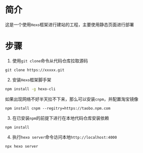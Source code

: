 # 简介
这是一个使用`Hexo`框架进行建站的工程，主要使用静态页面进行部署
# 步骤
1. 使用`git clone`命令从代码仓库拉取源码
```shell
git clone https://xxxxx.git
```

2. 安装`Hexo`框架脚手架
```bash
npm install -g hexo-cli
```
如果出现网络不好半天拉不下来，那么可以安装`cnpm`，并配置淘宝镜像
```shell
npm install cnpm --regitry=https://taobo.npm.com
```

3. 在已安装`npm`的前提下进行在本地代码仓库安装依赖
```shell
npm install
```

4. 执行`hexo server`命令访问本地`http://localhost:4000`
```bash
npx hexo server
```
